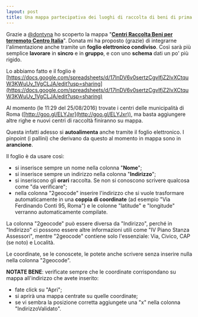 ```yaml
---
layout: post
title: Una mappa partecipativa dei luoghi di raccolta di beni di prima necessità
---
```


Grazie a [@dontyna](https://twitter.com/dontyna) ho scoperto la mappa "**[Centri Raccolta Beni per terremoto Centro Italia](http://umap.openstreetmap.fr/en/map/centri-raccolta-beni-per-terremoto-centro-italia_99556)**". Donata mi ha proposto (grazie) di integrarne l'alimentazione anche tramite un **foglio elettronico condiviso**.
Così sarà più semplice **lavorare** in **sincro** e in **gruppo**, e con uno **schema** dati un po' più rigido.

Lo abbiamo fatto e il foglio è [https://docs.google.com/spreadsheets/d/17lnDV6v0sertzCgvIfjZ2lvXCtquW3KWuUv_1VgCLJA/edit?usp=sharing](https://docs.google.com/spreadsheets/d/17lnDV6v0sertzCgvIfjZ2lvXCtquW3KWuUv_1VgCLJA/edit?usp=sharing)

Al momento (le 11:29 del 25/08/2016) trovate i centri delle municipalità di Roma ([http://goo.gl/ELYJxr](http://goo.gl/ELYJxr)), ma basta aggiungere altre righe e nuovi centri di raccoltà finiranno su mappa.

Questa infatti adesso si **autoalimenta** anche tramite il foglio elettronico. I pinpoint (i pallini) che derivano da questo al momento in mappa sono in **arancione**.

Il foglio è da usare così:

- si inserisce sempre un nome nella colonna "**Nome**";
- si inserisce sempre un indirizzo nella colonna "**Indirizzo**";
- si inseriscono gli **orari** raccolta. Se non si conoscono scrivere qualcosa come "da verificare";
- nella colonna "2geocode" inserire l'indirizzo che si vuole trasformare automaticamente in una **coppia di coordinate** (ad esempio "Via Ferdinando Conti 95, Roma") e le colonne "latitude" e "longitude" verranno automaticamente compilate.

La colonna "2geocode" può essere diversa da "Indirizzo", perché in "Indirizzo" ci possono essere altre informazioni utili come "IV Piano Stanza Assessori", mentre "2geocode" contiene solo l'essenziale: Via, Civico, CAP (se noto) e Località.

Le coordinate, se le conoscete, le potete anche scrivere senza inserire nulla nella colonna "2geocode".

**NOTATE BENE**: verificate sempre che le coordinate corrispondano su mappa all'indirizzo che avete inserito:

- fate click su "Apri";
- si aprirà una mappa centrate su quelle coordinate; 
- se vi sembra la posizione corretta aggiungete una "x" nella colonna "IndirizzoValidato".

